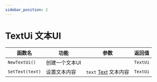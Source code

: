 ```yaml
---
sidebar_position: 2
---
```


# TextUi 文本UI

|函数名|功能|参数|返回值|
|--|--|--|--|
|`NewTextUi()`|创建一个文本UI||`TextUi`|
|`SetText(text)`|设置文本内容|`text` [Text](tool/#text-多段文本) 文本内容|`TextUi`|




